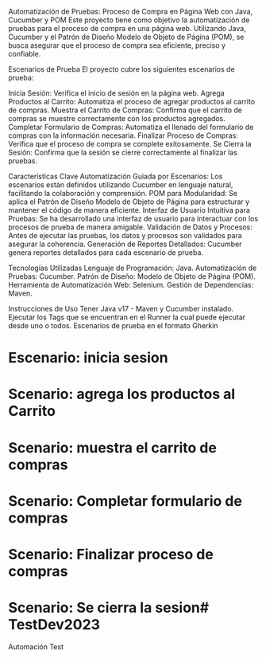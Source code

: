 Automatización de Pruebas: Proceso de Compra en Página Web con Java, Cucumber y POM
Este proyecto tiene como objetivo la automatización de pruebas para el proceso de compra en una página web. Utilizando Java, Cucumber y el Patrón de Diseño Modelo de Objeto de Página (POM), se busca asegurar que el proceso de compra sea eficiente, preciso y confiable.

Escenarios de Prueba
El proyecto cubre los siguientes escenarios de prueba:

Inicia Sesión: Verifica el inicio de sesión en la página web.
Agrega Productos al Carrito: Automatiza el proceso de agregar productos al carrito de compras.
Muestra el Carrito de Compras: Confirma que el carrito de compras se muestre correctamente con los productos agregados.
Completar Formulario de Compras: Automatiza el llenado del formulario de compras con la información necesaria.
Finalizar Proceso de Compras: Verifica que el proceso de compra se complete exitosamente.
Se Cierra la Sesión: Confirma que la sesión se cierre correctamente al finalizar las pruebas.

Características Clave
Automatización Guiada por Escenarios: Los escenarios están definidos utilizando Cucumber en lenguaje natural, facilitando la colaboración y comprensión.
POM para Modularidad: Se aplica el Patrón de Diseño Modelo de Objeto de Página para estructurar y mantener el código de manera eficiente.
Interfaz de Usuario Intuitiva para Pruebas: Se ha desarrollado una interfaz de usuario para interactuar con los procesos de prueba de manera amigable.
Validación de Datos y Procesos: Antes de ejecutar las pruebas, los datos y procesos son validados para asegurar la coherencia.
Generación de Reportes Detallados: Cucumber genera reportes detallados para cada escenario de prueba.

Tecnologías Utilizadas
Lenguaje de Programación: Java.
Automatización de Pruebas: Cucumber.
Patrón de Diseño: Modelo de Objeto de Página (POM).
Herramienta de Automatización Web:  Selenium.
Gestión de Dependencias: Maven.

Instrucciones de Uso
Tener Java v17 - Maven y Cucumber instalado.
Ejecutar los Tags que se encuentran en el Runner la cual puede ejecutar desde uno o todos.
Escenarios de prueba en el formato Gherkin
# Escenario: inicia sesion
# Scenario: agrega los productos al Carrito
# Scenario: muestra el carrito de compras
# Scenario: Completar formulario de compras
# Scenario: Finalizar proceso de compras
# Scenario: Se cierra la sesion# TestDev2023
Automación Test 
